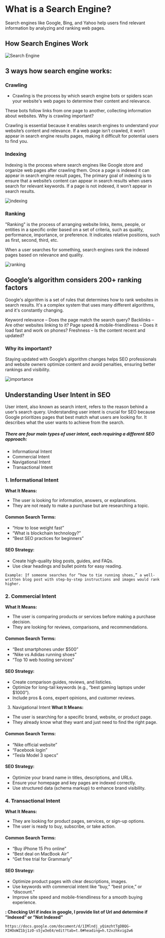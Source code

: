 # **What is a Search Engine?**

Search engines like Google, Bing, and Yahoo help users find relevant information by analyzing and ranking web pages.

## **How Search Engines Work**

![Search Engine](/images/week_2/HowSearchEngineWork.jpg)

## **3 ways how search engine works:**

### **Crawling**

- Crawling is the process by which search engine bots or spiders scan your website's web pages to determine their content and relevance.
 
These bots follow links from one page to another, collecting information about websites.
Why is crawling important?

Crawling is essential because it enables search engines to understand your website’s content and relevance. If a web page isn’t crawled, it won’t appear in search engine results pages, making it difficult for potential users to find you.




### **Indexing**
Indexing is the process where search engines like Google store and organize web pages after crawling them. Once a page is indexed it can appear in search engine result pages, The primary goal of indexing is to ensure that a website’s content can appear in search results when users search for relevant keywords. If a page is not indexed, it won’t appear in search results.

![indexing](/images/week_2/Indexing.jpg)

### **Ranking** 
"Ranking" is the process of arranging website links, items, people, or entities in a specific order based on a set of criteria, such as quality, performance, importance, or preference. It indicates relative positions, such as first, second, third, etc.

When a user searches for something, search engines rank the indexed pages based on relevance and quality. 

![ranking](/images/week_2/ranking.jpg)

## **Google’s algorithm considers 200+ ranking factors**

Google's algorithm is a set of rules that determines how to rank websites in search results. It's a complex system that uses many different algorithms, and it's constantly changing.

Keyword relevance – Does the page match the search query?
Backlinks – Are other websites linking to it?
Page speed & mobile-friendliness – Does it load fast and work on phones?
Freshness – Is the content recent and updated?

### Why its important?
Staying updated with Google’s algorithm changes helps SEO professionals and website owners optimize content and avoid penalties, ensuring better rankings and visibility. 

![importance](/images/week_2/importance.jpg)

## **Understanding User Intent in SEO**
User intent, also known as search intent, refers to the reason behind a user’s search query. Understanding user intent is crucial for SEO because Google prioritizes pages that best match what users are looking for. It describes what the user wants to achieve from the search.

##### **There are four main types of user intent, each requiring a different SEO approach:**
- Informational Intent
- Commercial Intent
- Navigational Intent
- Transactional Intent


### **1. Informational Intent** 
**What It Means:**

- The user is looking for information, answers, or explanations.
- They are not ready to make a purchase but are researching a topic.

#### **Common Search Terms:**
- “How to lose weight fast”
- “What is blockchain technology?”
- “Best SEO practices for beginners”

#### **SEO Strategy:**
- Create high-quality blog posts, guides, and FAQs.
- Use clear headings and bullet points for easy reading.

```Example: If someone searches for “how to tie running shoes,” a well-written blog post with step-by-step instructions and images would rank higher.```

### **2. Commercial Intent** 
**What It Means:**

- The user is comparing products or services before making a purchase decision.
- They are looking for reviews, comparisons, and recommendations.

#### **Common Search Terms:**
- “Best smartphones under $500”
- “Nike vs Adidas running shoes”
- “Top 10 web hosting services”

#### **SEO Strategy:**
 - Create comparison guides, reviews, and listicles.
 - Optimize for long-tail keywords (e.g., “best gaming laptops under $1000”).
 - Include pros & cons, expert opinions, and customer reviews.


3. Navigational Intent 
**What It Means:**
- The user is searching for a specific brand, website, or product page.
- They already know what they want and just need to find the right page.

#### **Common Search Terms:**
- “Nike official website”
- “Facebook login”
- “Tesla Model 3 specs”

#### **SEO Strategy:**
- Optimize your brand name in titles, descriptions, and URLs.
- Ensure your homepage and key pages are indexed correctly.
- Use structured data (schema markup) to enhance brand visibility.

### **4. Transactional Intent**
**What It Means:**

- They are looking for product pages, services, or sign-up options.
- The user is ready to buy, subscribe, or take action.

#### **Common Search Terms:**
- “Buy iPhone 15 Pro online”
- “Best deal on MacBook Air”
- “Get free trial for Grammarly”

#### **SEO Strategy:**
- Optimize product pages with clear descriptions, images.
- Use keywords with commercial intent like “buy,” “best price,” or “discount.”
- Improve site speed and mobile-friendliness for a smooth buying experience.


**: Checking Url if index in google, I provide list of Url and determine if ”Indexed” or ”Not Indexed”**


```
https://docs.google.com/document/d/1IMlndj_yQimzhtTgDBQG-XIHOoWZ1bj1zO-s5jw3eE4/edit?tab=t.0#heading=h.t2vzhkvig2w6
```
